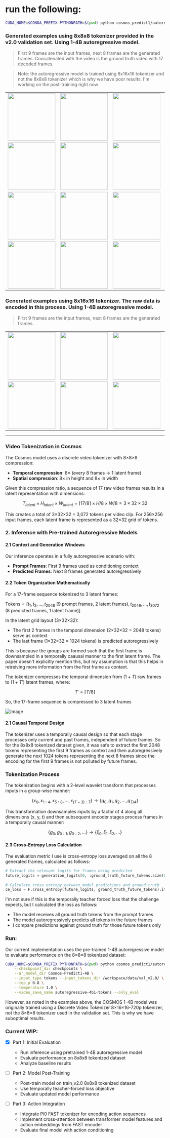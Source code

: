 # run the following:
```bash
CUDA_HOME=$CONDA_PREFIX PYTHONPATH=$(pwd) python cosmos_predict1/autoregressive/inference/wm_compression.py     --checkpoint_dir checkpoints     --ar_model_dir Cosmos-Predict1-4B     --input_type tokens --input_tokens_dir /workspace/data/val_v2.0/     --top_p 0.8     --temperature 1.0    --video_save_name autoregressive-4b1-tokens --only_eval
```

### Generated examples using 8x8x8 tokenizer provided in the v2.0 validation set. Using 1-4B autoregressive model.

> First 9 frames are the input frames, next 8 frames are the generated frames. Concatenated with the video is the ground truth video with 17 decoded frames.

> Note: the autoregressive model is trained using 8x16x16 tokenizer and not the 8x8x8 tokenizer which is why we have poor results. I'm working on the post-training right now.

<table>
  <tr>
    <td><img src="assets/tokenized/sample_1_image.gif" width="150" /></td>
    <td><img src="assets/tokenized/sample_11_image.gif" width="150" /></td>
    <td><img src="assets/tokenized/sample_13_image.gif" width="150" /></td>
    <td><img src="assets/tokenized/sample_24_image.gif" width="150" /></td>
  </tr>
  <tr>
    <td><img src="assets/tokenized/sample_40_image.gif" width="150" /></td>
    <td><img src="assets/tokenized/sample_72_image.gif" width="150" /></td>
    <td><img src="assets/tokenized/sample_162_image.gif" width="150" /></td>
    <td><img src="assets/tokenized/sample_248_image.gif" width="150" /></td>
  </tr>
  <tr>
    <td><img src="assets/tokenized/sample_257_image.gif" width="150" /></td>
    <td><img src="assets/tokenized/sample_375_image.gif" width="150" /></td>
    <td><img src="assets/tokenized/sample_443_image.gif" width="150" /></td>
    <td><img src="assets/tokenized/sample_445_image.gif" width="150" /></td>
  </tr>
  <tr>
    <td><img src="assets/tokenized/sample_446_image.gif" width="150" /></td>
    <td><img src="assets/tokenized/sample_455_image.gif" width="150" /></td>
    <td><img src="assets/tokenized/sample_48_image.gif" width="150" /></td>
    <td><img src="assets/tokenized/sample_9_image.gif" width="150" /></td>
  </tr>
</table>

### Generated examples using 8x16x16 tokenizer. The raw data is encoded in this process. Using 1-4B autoregressive model.

> First 9 frames are the input frames, next 8 frames are the generated frames.

<table>
  <tr>
    <td><img src="assets/raw/sample_17.gif" width="150" /></td>
    <td><img src="assets/raw/sample_2.gif" width="150" /></td>
    <td><img src="assets/raw/sample_20.gif" width="150" /></td>
    <td><img src="assets/raw/sample_23.gif" width="150" /></td>
  </tr>
  <tr>
    <td><img src="assets/raw/sample_27.gif" width="150" /></td>
    <td><img src="assets/raw/sample_33.gif" width="150" /></td>
    <td><img src="assets/raw/sample_36.gif" width="150" /></td>
    <td><img src="assets/raw/sample_9.gif" width="150" /></td>
  </tr>
</table>

---

### Video Tokenization in Cosmos

The Cosmos model uses a discrete video tokenizer with 8×8×8 compression:
- **Temporal compression**: 8× (every 8 frames → 1 latent frame)
- **Spatial compression**: 8× in height and 8× in width



Given this compression ratio, a sequence of 17 raw video frames results in a latent representation with dimensions:

$$T_{latent} \times H_{latent} \times W_{latent} = \lceil 17/8 \rceil \times H/8 \times W/8 = 3 \times 32 \times 32$$

This creates a total of 3×32×32 = 3,072 tokens per video clip. For 256×256 input frames, each latent frame is represented as a 32×32 grid of tokens.

### 2. Inference with Pre-trained Autoregressive Models

#### 2.1 Context and Generation Windows

Our inference operates in a fully autoregressive scenario with:
- **Prompt Frames**: First 9 frames used as conditioning context
- **Predicted Frames**: Next 8 frames generated autoregressively


#### 2.2 Token Organization Mathematically

For a 17-frame sequence tokenized to 3 latent frames:

$\text{Tokens} = [t_1, t_2, ..., t_{2048} \text{ (9 prompt frames, 2 latent frames)}, t_{2049}, ..., t_{3072} \text{ (8 predicted frames, 1 latent frame)}]$

In the latent grid layout (3×32×32):
- The first 2 frames in the temporal dimension (2×32×32 = 2048 tokens) serve as context
- The last frame (1×32×32 = 1024 tokens) is predicted autoregressively

This is because the groups are formed such that the first frame is downsampled in a temporally caausal manner to the first latent frame. The paper doesn't explicitly mention this, but my assumption is that this helps in retreiving more information from the first frame as context.

The tokenizer compresses the temporal dimension from $(1 + T)$ raw frames to $(1 + T')$ latent frames, where:

$$T' = \lceil T/8 \rceil$$

So, the 17-frame sequence is compressed to 3 latent frames

![image](https://github.com/user-attachments/assets/4c5596a9-f45d-4326-8f30-e8e6928fb7a1)


#### 2.1 Causal Temporal Design

The tokenizer uses a temporally causal design so that each stage processes only current and past frames, independent of future frames. So for the 8x8x8 tokenized dataset given, it was safe to extract the first 2048 tokens representing the first 9 frames as context and then autoregressively generate the next 1024 tokens representing the next 8 frames since the encoding for the first 9 frames is not polluted by future frames.

### Tokenization Process

The tokenization begins with a 2-level wavelet transform that processes inputs in a group-wise manner:

$$\{x_0, x_{1:4}, x_{5:8}, \ldots, x_{(T-3):T}\} \rightarrow \{g_0, g_1, g_2, \ldots, g_{T/4}\}$$

This transformation downsamples inputs by a factor of 4 along all dimensions (x, y, t) and then subsequent encoder stages process frames in a temporally causal manner:

$$\{g_0, g_{0:1}, g_{0:2}, \ldots\} \rightarrow \{\xi_0, \xi_1, \xi_2, \ldots\}$$


#### 2.3 Cross-Entropy Loss Calculation

The evaluation metric I use is cross-entropy loss averaged on all the 8 generated frames, calculated as follows:

```python
# Extract the relevant logits for frames being predicted
future_logits = generation_logits[0, :ground_truth_future_tokens.size(0), :]  # [seq_len, vocab_size]
        
# Calculate cross entropy between model predictions and ground truth
ce_loss = F.cross_entropy(future_logits, ground_truth_future_tokens).item()
```

I'm not sure if this is the temporally teacher forced loss that the challenge expects, but I calculated the loss as follows:
- The model receives all ground truth tokens from the prompt frames
- The model autoregressively predicts all tokens in the future frames
- I compare predictions against ground truth for those future tokens only

### Run:

Our current implementation uses the pre-trained 1-4B autoregressive model to evaluate performance on the 8×8×8 tokenized dataset:

```bash
CUDA_HOME=$CONDA_PREFIX PYTHONPATH=$(pwd) python cosmos_predict1/autoregressive/inference/wm_compression.py \
    --checkpoint_dir checkpoints \
    --ar_model_dir Cosmos-Predict1-4B \
    --input_type tokens --input_tokens_dir /workspace/data/val_v2.0/ \
    --top_p 0.8 \
    --temperature 1.0 \
    --video_save_name autoregressive-4b1-tokens --only_eval
```

However, as noted in the examples above, the COSMOS 1-4B model was originally trained using a Discrete Video Tokenizer 8×16×16-720p tokenizer, not the 8×8×8 tokenizer used in the validation set. This is why we have suboptimal results.

### Current WIP:

- [x] Part 1: Initial Evaluation
  - Run inference using pretrained 1-4B autoregressive model
  - Evaluate performance on 8x8x8 tokenized dataset
  - Analyze baseline results

- [ ] Part 2: Model Post-Training
  - Post-train model on train_v2.0 8x8x8 tokenized dataset
  - Use temporally teacher-forced loss objective
  - Evaluate updated model performance

- [ ] Part 3: Action Integration
  - Integrate Pi0 FAST tokenizer for encoding action sequences
  - Implement cross-attention between transformer model features and action embeddings from FAST encoder
  - Evaluate final model with action conditioning

